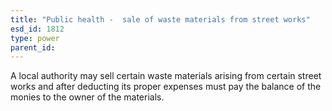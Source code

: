 ```yaml
---
title: "Public health -  sale of waste materials from street works"
esd_id: 1812
type: power
parent_id:  
---
```


A local authority may sell certain waste materials arising from certain street works and after deducting its proper expenses must pay the balance of the monies to the owner of the materials.


